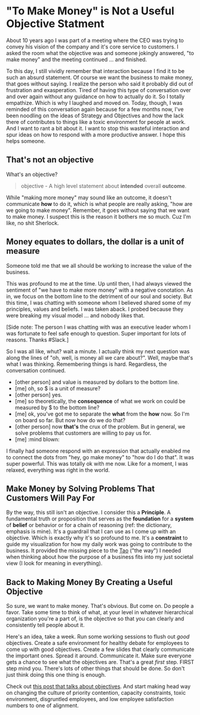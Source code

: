 # "To Make Money" is Not a Useful Objective Statment

About 10 years ago I was part of a meeting where the CEO was trying to convey his vision of the company and it's core service to customers. I asked the room what the objective was and someone jokingly answered, "to make money" and the meeting continued ... and finished.

To this day, I still vividly remember that interaction because I find it to be such an absurd statement. Of course we want the business to make money, that goes without saying. I realize the person who said it probably did out of frustration and exasperation. Tired of having this type of conversation over and over again without any guidance on how to actually do it. So I totally empathize. Which is why I laughed and moved on. Today, though, I was reminded of this conversation again because for a few months now, I've been noodling on the ideas of Strategy and Objectives and how the lack there of contributes to things like a toxic environment for people at work. And I want to rant a bit about it. I want to stop this wasteful interaction and spur ideas on how to respond with a more productive answer. I hope this helps someone.

## That's not an objective

What's an objective?

> objective - A high level statement about **intended** overall **outcome**.

While "making more money" may sound like an outcome, it doesn't communicate **how** to do it, which is what people are really asking, "how are we going to make money". Remember, it goes without saying that we want to make money. I suspect this is the reason it bothers me so much. Cuz I'm like, no shit Sherlock.

## Money equates to dollars, the dollar is a unit of measure

Someone told me that we all should be working to increase the value of the business.

This was profound to me at the time. Up until then, I had always viewed the sentiment of "we have to make more money" with a negative conotation. As in, we focus on the bottom line to the detriment of our soul and society. But this time, I was chatting with someone whom I believed shared some of my principles, values and beliefs. I was taken aback. I probed because they were breaking my visual model ... and nobody likes that.

[Side note: The person I was chatting with was an executive leader whom I was fortunate to feel safe enough to question. Super important for lots of reasons. Thanks #Slack.]

So I was all like, whut? wait a minute. I actually think my next question was along the lines of "oh, well, is money all we care about?". Well, maybe that's what I was thinking. Remembering things is hard. Regardless, the conversation continued.

- [other person] and value is measured by dollars to the bottom line.
- [me] oh, so $ is a unit of measure?
- [other person] yes.
- [me] so theoretically, the **consequence** of what we work on could be measured by $ to the bottom line?
- [me] ok, you've got me to separate the **what** from the **how** now. So I'm on board so far. But now how do we do that?
- [other person] now **that's** the crux of the problem. But in general, we solve problems that customers are willing to pay us for.
- [me] :mind blown:

I finally had someone respond with an expression that actually enabled me to connect the dots from "hey, go make money" to "how do I do that". It was super powerful. This was totally ok with me now. Like for a moment, I was relaxed, everything was right in the world.

## Make Money by Solving Problems That Customers Will Pay For

By the way, this still isn't an objective. I consider this a **Principle**. A fundamental truth or proposition that serves as the **foundation** for a **system** of **belief** or behavior or for a chain of reasoning (ref: the dictionary, emphasis is mine). It's a guardrail that I can use as I come up with an objective. Which is exactly why it's so profound to me. It's a **constraint** to guide my visualization for how my daily work was going to contribute to the business. It provided the missing piece to the [Tao](https://en.wikipedia.org/wiki/Taoism) ("the way") I needed when thinking about how the purpose of a business fits into my just societal view (I look for meaning in everything).

## Back to Making Money By Creating a Useful Objective

So sure, we want to make money. That's obvious. But come on. Do people a favor. Take some time to think of what, at your level in whatever hierarchical organization you're a part of, is the objective so that you can clearly and consistently tell people about it.

Here's an idea, take a week. Run some working sessions to flush out *good* objectives. Create a safe environment for healthy debate for employees to come up with good objectives. Create a few slides that clearly communicate the important ones. Spread it around. Communicate it. Make sure everyone gets a chance to see what the objectives are. That's a great *first* step. FIRST step mind you. There's lots of other things that should be done. So don't just think doing this one thing is enough.

Check out [this post that talks about objectives](/blog/2018/spotify-agile-engineering-culture.html). And start making head way on changing the culture of priority contention, capacity constraints, toxic environment, disgruntled employees, and low employee satisfaction numbers to one of alignment.


<script server>
    export default {
        layout: './layouts/post.html',
        image: '',
        title: 'To Make Money is Not a Useful Objective Statment',
        excerpt: `About 10 years ago I was part of a meeting where the CEO of the company was trying to convey his vision of the company and it's core service to customers. I asked the room what the objective was and someone jokingly answered, "to make money" and the meeting continued ... and finished.`,
        shouldPublish: true,
        uri: '/blug/2019/to-make-money-is-not-a-good-business-objective.html',
        published: new Date('2019-02-01T16:43:08.111Z'),
        tags: ['objective']
    }
</script>